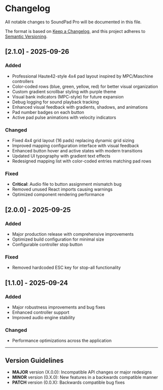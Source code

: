 # Changelog

All notable changes to SoundPad Pro will be documented in this file.

The format is based on [Keep a Changelog](https://keepachangelog.com/en/1.0.0/),
and this project adheres to [Semantic Versioning](https://semver.org/spec/v2.0.0.html).

## [2.1.0] - 2025-09-26

### Added
- Professional Haute42-style 4x4 pad layout inspired by MPC/Maschine controllers
- Color-coded rows (blue, green, yellow, red) for better visual organization
- Custom gradient scrollbar styling with purple theme
- Visual bank indicators (MPC-style) for future expansion
- Debug logging for sound playback tracking
- Enhanced visual feedback with gradients, shadows, and animations
- Pad number badges on each button
- Active pad pulse animations with velocity indicators

### Changed
- Fixed 4x4 grid layout (16 pads) replacing dynamic grid sizing
- Improved mapping configuration interface with visual feedback
- Enhanced button hover and active states with modern transitions
- Updated UI typography with gradient text effects
- Redesigned mapping list with color-coded entries matching pad rows

### Fixed
- **Critical**: Audio file to button assignment mismatch bug
- Removed unused React imports causing warnings
- Optimized component rendering performance

## [2.0.0] - 2025-09-25

### Added
- Major production release with comprehensive improvements
- Optimized build configuration for minimal size
- Configurable controller stop button

### Fixed
- Removed hardcoded ESC key for stop-all functionality

## [1.1.0] - 2025-09-24

### Added
- Major robustness improvements and bug fixes
- Enhanced controller support
- Improved audio engine stability

### Changed
- Performance optimizations across the application

---

## Version Guidelines

- **MAJOR** version (X.0.0): Incompatible API changes or major redesigns
- **MINOR** version (0.X.0): New features in a backwards compatible manner
- **PATCH** version (0.0.X): Backwards compatible bug fixes
